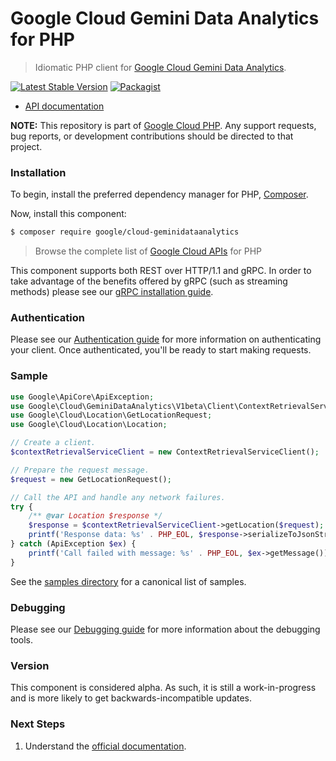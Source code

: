 # Google Cloud Gemini Data Analytics for PHP

> Idiomatic PHP client for [Google Cloud Gemini Data Analytics](https://cloud.google.com/gemini).

[![Latest Stable Version](https://poser.pugx.org/google/cloud-geminidataanalytics/v/stable)](https://packagist.org/packages/google/cloud-geminidataanalytics) [![Packagist](https://img.shields.io/packagist/dm/google/cloud-geminidataanalytics.svg)](https://packagist.org/packages/google/cloud-geminidataanalytics)

* [API documentation](https://cloud.google.com/php/docs/reference/cloud-geminidataanalytics/latest)

**NOTE:** This repository is part of [Google Cloud PHP](https://github.com/googleapis/google-cloud-php). Any
support requests, bug reports, or development contributions should be directed to
that project.

### Installation

To begin, install the preferred dependency manager for PHP, [Composer](https://getcomposer.org/).

Now, install this component:

```sh
$ composer require google/cloud-geminidataanalytics
```

> Browse the complete list of [Google Cloud APIs](https://cloud.google.com/php/docs/reference)
> for PHP

This component supports both REST over HTTP/1.1 and gRPC. In order to take advantage of the benefits
offered by gRPC (such as streaming methods) please see our
[gRPC installation guide](https://cloud.google.com/php/grpc).

### Authentication

Please see our [Authentication guide](https://github.com/googleapis/google-cloud-php/blob/main/AUTHENTICATION.md) for more information
on authenticating your client. Once authenticated, you'll be ready to start making requests.

### Sample

```php
use Google\ApiCore\ApiException;
use Google\Cloud\GeminiDataAnalytics\V1beta\Client\ContextRetrievalServiceClient;
use Google\Cloud\Location\GetLocationRequest;
use Google\Cloud\Location\Location;

// Create a client.
$contextRetrievalServiceClient = new ContextRetrievalServiceClient();

// Prepare the request message.
$request = new GetLocationRequest();

// Call the API and handle any network failures.
try {
    /** @var Location $response */
    $response = $contextRetrievalServiceClient->getLocation($request);
    printf('Response data: %s' . PHP_EOL, $response->serializeToJsonString());
} catch (ApiException $ex) {
    printf('Call failed with message: %s' . PHP_EOL, $ex->getMessage());
}
```

See the [samples directory](https://github.com/googleapis/google-cloud-php-geminidataanalytics/tree/main/samples) for a canonical list of samples.

### Debugging

Please see our [Debugging guide](https://github.com/googleapis/google-cloud-php/blob/main/DEBUG.md)
for more information about the debugging tools.

### Version

This component is considered alpha. As such, it is still a work-in-progress and is more likely to get backwards-incompatible updates.

### Next Steps

1. Understand the [official documentation](https://cloud.google.com/gemini/docs/conversational-analytics-api/overview).
